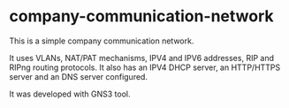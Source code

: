 # company-communication-network

This is a simple company communication network.

It uses VLANs, NAT/PAT mechanisms, IPV4 and IPV6 addresses, RIP and RIPng routing protocols.
It also has an IPV4 DHCP server, an HTTP/HTTPS server and an DNS server configured.

It was developed with GNS3 tool.
